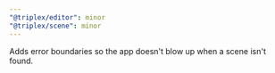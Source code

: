 ```yaml
---
"@triplex/editor": minor
"@triplex/scene": minor
---
```


Adds error boundaries so the app doesn't blow up when a scene isn't found.
